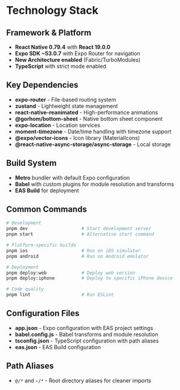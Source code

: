 # Technology Stack

## Framework & Platform
- **React Native 0.79.4** with **React 19.0.0**
- **Expo SDK ~53.0.7** with Expo Router for navigation
- **New Architecture enabled** (Fabric/TurboModules)
- **TypeScript** with strict mode enabled

## Key Dependencies
- **expo-router** - File-based routing system
- **zustand** - Lightweight state management
- **react-native-reanimated** - High-performance animations
- **@gorhom/bottom-sheet** - Native bottom sheet component
- **expo-location** - Location services
- **moment-timezone** - Date/time handling with timezone support
- **@expo/vector-icons** - Icon library (MaterialIcons)
- **@react-native-async-storage/async-storage** - Local storage

## Build System
- **Metro** bundler with default Expo configuration
- **Babel** with custom plugins for module resolution and transforms
- **EAS Build** for deployment

## Common Commands
```bash
# Development
pnpm dev                    # Start development server
pnpm start                  # Alternative start command

# Platform-specific builds
pnpm ios                    # Run on iOS simulator
pnpm android                # Run on Android emulator

# Deployment
pnpm deploy:web             # Deploy web version
pnpm deploy:iphone          # Deploy to specific iPhone device

# Code quality
pnpm lint                   # Run ESLint
```

## Configuration Files
- **app.json** - Expo configuration with EAS project settings
- **babel.config.js** - Babel transforms and module resolution
- **tsconfig.json** - TypeScript configuration with path aliases
- **eas.json** - EAS Build configuration

## Path Aliases
- `@/*` and `~/*` - Root directory aliases for cleaner imports